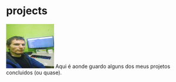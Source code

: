 # projects

<img src="imagemMinhaHomeWork.jpg" alt="imagem minha e do meu ambiente" height="120px" width="130px">
Aqui é aonde guardo alguns dos meus projetos concluidos (ou quase).
